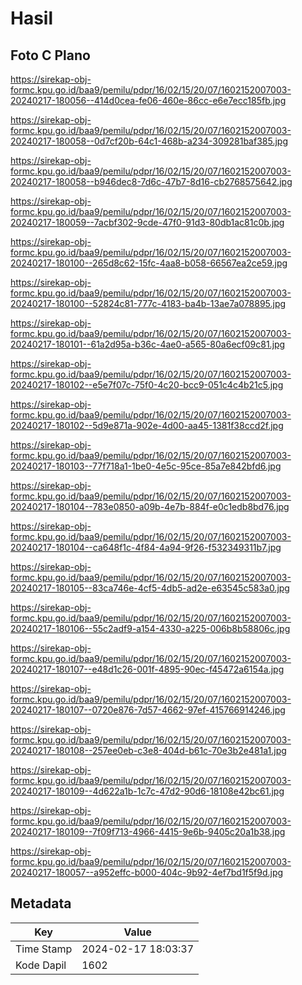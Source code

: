 # Hasil

## Foto C Plano

https://sirekap-obj-formc.kpu.go.id/baa9/pemilu/pdpr/16/02/15/20/07/1602152007003-20240217-180056--414d0cea-fe06-460e-86cc-e6e7ecc185fb.jpg

https://sirekap-obj-formc.kpu.go.id/baa9/pemilu/pdpr/16/02/15/20/07/1602152007003-20240217-180058--0d7cf20b-64c1-468b-a234-309281baf385.jpg

https://sirekap-obj-formc.kpu.go.id/baa9/pemilu/pdpr/16/02/15/20/07/1602152007003-20240217-180058--b946dec8-7d6c-47b7-8d16-cb2768575642.jpg

https://sirekap-obj-formc.kpu.go.id/baa9/pemilu/pdpr/16/02/15/20/07/1602152007003-20240217-180059--7acbf302-9cde-47f0-91d3-80db1ac81c0b.jpg

https://sirekap-obj-formc.kpu.go.id/baa9/pemilu/pdpr/16/02/15/20/07/1602152007003-20240217-180100--265d8c62-15fc-4aa8-b058-66567ea2ce59.jpg

https://sirekap-obj-formc.kpu.go.id/baa9/pemilu/pdpr/16/02/15/20/07/1602152007003-20240217-180100--52824c81-777c-4183-ba4b-13ae7a078895.jpg

https://sirekap-obj-formc.kpu.go.id/baa9/pemilu/pdpr/16/02/15/20/07/1602152007003-20240217-180101--61a2d95a-b36c-4ae0-a565-80a6ecf09c81.jpg

https://sirekap-obj-formc.kpu.go.id/baa9/pemilu/pdpr/16/02/15/20/07/1602152007003-20240217-180102--e5e7f07c-75f0-4c20-bcc9-051c4c4b21c5.jpg

https://sirekap-obj-formc.kpu.go.id/baa9/pemilu/pdpr/16/02/15/20/07/1602152007003-20240217-180102--5d9e871a-902e-4d00-aa45-1381f38ccd2f.jpg

https://sirekap-obj-formc.kpu.go.id/baa9/pemilu/pdpr/16/02/15/20/07/1602152007003-20240217-180103--77f718a1-1be0-4e5c-95ce-85a7e842bfd6.jpg

https://sirekap-obj-formc.kpu.go.id/baa9/pemilu/pdpr/16/02/15/20/07/1602152007003-20240217-180104--783e0850-a09b-4e7b-884f-e0c1edb8bd76.jpg

https://sirekap-obj-formc.kpu.go.id/baa9/pemilu/pdpr/16/02/15/20/07/1602152007003-20240217-180104--ca648f1c-4f84-4a94-9f26-f532349311b7.jpg

https://sirekap-obj-formc.kpu.go.id/baa9/pemilu/pdpr/16/02/15/20/07/1602152007003-20240217-180105--83ca746e-4cf5-4db5-ad2e-e63545c583a0.jpg

https://sirekap-obj-formc.kpu.go.id/baa9/pemilu/pdpr/16/02/15/20/07/1602152007003-20240217-180106--55c2adf9-a154-4330-a225-006b8b58806c.jpg

https://sirekap-obj-formc.kpu.go.id/baa9/pemilu/pdpr/16/02/15/20/07/1602152007003-20240217-180107--e48d1c26-001f-4895-90ec-f45472a6154a.jpg

https://sirekap-obj-formc.kpu.go.id/baa9/pemilu/pdpr/16/02/15/20/07/1602152007003-20240217-180107--0720e876-7d57-4662-97ef-415766914246.jpg

https://sirekap-obj-formc.kpu.go.id/baa9/pemilu/pdpr/16/02/15/20/07/1602152007003-20240217-180108--257ee0eb-c3e8-404d-b61c-70e3b2e481a1.jpg

https://sirekap-obj-formc.kpu.go.id/baa9/pemilu/pdpr/16/02/15/20/07/1602152007003-20240217-180109--4d622a1b-1c7c-47d2-90d6-18108e42bc61.jpg

https://sirekap-obj-formc.kpu.go.id/baa9/pemilu/pdpr/16/02/15/20/07/1602152007003-20240217-180109--7f09f713-4966-4415-9e6b-9405c20a1b38.jpg

https://sirekap-obj-formc.kpu.go.id/baa9/pemilu/pdpr/16/02/15/20/07/1602152007003-20240217-180057--a952effc-b000-404c-9b92-4ef7bd1f5f9d.jpg


## Metadata

| Key        | Value               |
| ---------- | ------------------- |
| Time Stamp | 2024-02-17 18:03:37 |
| Kode Dapil | 1602                |



